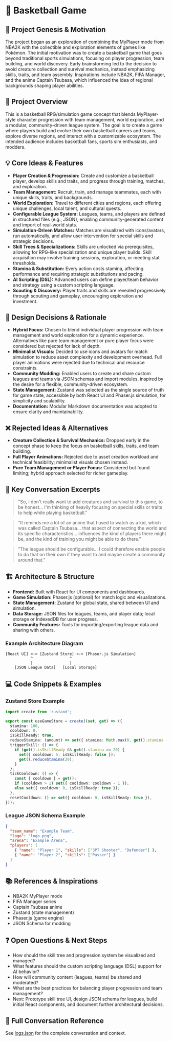 # 📝 Basketball Game

## 🚀 Project Genesis & Motivation
The project began as an exploration of combining the MyPlayer mode from NBA2K with the collectible and exploration elements of games like Pokémon. The initial motivation was to create a basketball game that goes beyond traditional sports simulations, focusing on player progression, team building, and world discovery. Early brainstorming led to the decision to avoid creature collection and survival mechanics, instead emphasizing skills, traits, and team assembly. Inspirations include NBA2K, FIFA Manager, and the anime Captain Tsubasa, which influenced the idea of regional backgrounds shaping player abilities.

## 🚀 Project Overview
This is a basketball RPG/simulation game concept that blends MyPlayer-style character progression with team management, world exploration, and a modular, community-driven league system. The goal is to create a game where players build and evolve their own basketball careers and teams, explore diverse regions, and interact with a customizable ecosystem. The intended audience includes basketball fans, sports sim enthusiasts, and modders.

## 💡 Core Ideas & Features
- **Player Creation & Progression:** Create and customize a basketball player, develop skills and traits, and progress through training, matches, and exploration.
- **Team Management:** Recruit, train, and manage teammates, each with unique skills, traits, and backgrounds.
- **World Exploration:** Travel to different cities and regions, each offering unique challenges, local talent, and cultural quests.
- **Configurable League System:** Leagues, teams, and players are defined in structured files (e.g., JSON), enabling community-generated content and import of real-world stats.
- **Simulation-Driven Matches:** Matches are visualized with icons/avatars, run automatically, and allow user intervention for special skills and strategic decisions.
- **Skill Trees & Specializations:** Skills are unlocked via prerequisites, allowing for RPG-like specialization and unique player builds. Skill acquisition may involve training sessions, exploration, or meeting stat thresholds.
- **Stamina & Substitution:** Every action costs stamina, affecting performance and requiring strategic substitutions and pacing.
- **AI Scripting (DSL):** Advanced users can define player/team behavior and strategy using a custom scripting language.
- **Scouting & Discovery:** Player traits and skills are revealed progressively through scouting and gameplay, encouraging exploration and investment.

## 🧩 Design Decisions & Rationale
- **Hybrid Focus:** Chosen to blend individual player progression with team management and world exploration for a dynamic experience. Alternatives like pure team management or pure player focus were considered but rejected for lack of depth.
- **Minimalist Visuals:** Decided to use icons and avatars for match simulation to reduce asset complexity and development overhead. Full player animations were rejected due to technical and resource constraints.
- **Community Modding:** Enabled users to create and share custom leagues and teams via JSON schemas and import modules, inspired by the desire for a flexible, community-driven ecosystem.
- **State Management:** Zustand was selected as the single source of truth for game state, accessible by both React UI and Phaser.js simulation, for simplicity and scalability.
- **Documentation:** Modular Markdown documentation was adopted to ensure clarity and maintainability.

## ❌ Rejected Ideas & Alternatives
- **Creature Collection & Survival Mechanics:** Dropped early in the concept phase to keep the focus on basketball skills, traits, and team building.
- **Full Player Animations:** Rejected due to asset creation workload and technical feasibility; minimalist visuals chosen instead.
- **Pure Team Management or Player Focus:** Considered but found limiting; hybrid approach selected for richer gameplay.

## 💬 Key Conversation Excerpts
> "So, I don't really want to add creatures and survival to this game, to be honest... I'm thinking of heavily focusing on special skills or traits to help while playing basketball."

> "It reminds me a lot of an anime that I used to watch as a kid, which was called Captain Tsubasa... that aspect of connecting the world and its specific characteristics... influences the kind of players there might be, and the kind of training you might be able to do there."

> "The league should be configurable... I could therefore enable people to do that on their own if they want to and maybe create a community around that."

## 🏗️ Architecture & Structure
- **Frontend:** Built with React for UI components and dashboards.
- **Game Simulation:** Phaser.js (optional) for match logic and visualizations.
- **State Management:** Zustand for global state, shared between UI and simulation.
- **Data Storage:** JSON files for leagues, teams, and player data; local storage or IndexedDB for user progress.
- **Community Features:** Tools for importing/exporting league data and sharing with others.

### Example Architecture Diagram
```
[React UI] <-> [Zustand Store] <-> [Phaser.js Simulation]
           ^                ^
           |                |
    [JSON League Data]   [Local Storage]
```

## 💻 Code Snippets & Examples
### Zustand Store Example
```typescript
import create from 'zustand';

export const useGameStore = create((set, get) => ({
  stamina: 100,
  cooldown: 0,
  isSkillReady: true,
  reduceStamina: (amount) => set({ stamina: Math.max(0, get().stamina - amount) }),
  triggerSkill: () => {
    if (get().isSkillReady && get().stamina >= 20) {
      set({ cooldown: 5, isSkillReady: false });
      get().reduceStamina(20);
    }
  },
  tickCooldown: () => {
    const { cooldown } = get();
    if (cooldown > 1) set({ cooldown: cooldown - 1 });
    else set({ cooldown: 0, isSkillReady: true });
  },
  resetCooldown: () => set({ cooldown: 0, isSkillReady: true }),
}));
```

### League JSON Schema Example
```json
{
  "team_name": "Example Team",
  "logo": "logo.png",
  "arena": "Example Arena",
  "players": [
    { "name": "Player 1", "skills": ["3PT Shooter", "Defender"] },
    { "name": "Player 2", "skills": ["Passer"] }
  ]
}
```

## 📚 References & Inspirations
- NBA2K MyPlayer mode
- FIFA Manager series
- Captain Tsubasa anime
- Zustand (state management)
- Phaser.js (game engine)
- JSON Schema for modding

## ❓ Open Questions & Next Steps
- How should the skill tree and progression system be visualized and managed?
- What features should the custom scripting language (DSL) support for AI behavior?
- How will community content (leagues, teams) be shared and moderated?
- What are the best practices for balancing player progression and team management?
- Next: Prototype skill tree UI, design JSON schema for leagues, build initial React components, and document further architectural decisions.

## 📄 Full Conversation Reference
See [logs.json](./logs.json) for the complete conversation and context.
